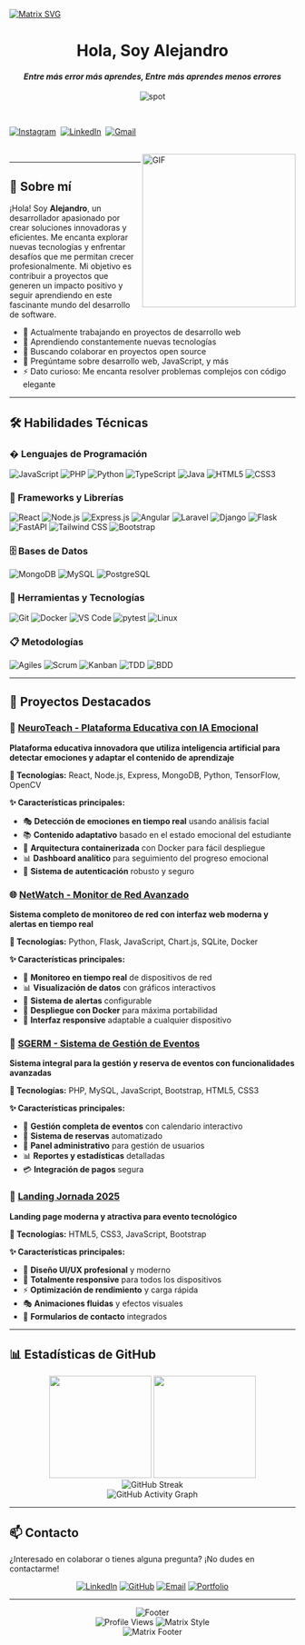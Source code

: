 [![Matrix SVG](https://raw.githubusercontent.com/rodrigograca31/rodrigograca31/master/matrix.svg)](https://www.youtube.com/watch?v=SDkAGkd4NLc)

<p>
  <h1 align="center"><b>Hola, Soy Alejandro</b></h1>
</p>

<p>
  <h4 align="center"><b><i>Entre más error más aprendes, Entre más aprendes menos errores</i></b></h4>
</p>

<p align="center">
    <img align="center" alt="spot" src="https://img.shields.io/badge/Spotify-1ED760?&style=for-the-badge&logo=spotify&logoColor=white" />
</p>

<p align="center">
<br>

<a href="#"><img src="https://img.shields.io/badge/instagram-%23E4405F.svg?&style=for-the-badge&logo=instagram&logoColor=white" alt="Instagram" /></a>&nbsp;
<a href="#"><img src="https://img.shields.io/badge/linkedin-%230077B5.svg?&style=for-the-badge&logo=linkedin&logoColor=white" alt="LinkedIn" /></a>&nbsp;
<a href="#"><img src="https://img.shields.io/badge/Gmail-D14836?style=for-the-badge&logo=gmail&logoColor=white" alt="Gmail"/></a>&nbsp;
</p>

<br>
<img align="right" height="270px" alt="GIF" src="https://media.giphy.com/media/CVtNe84hhYF9u/giphy.gif" />

---

## 🚀 Sobre mí

¡Hola! Soy **Alejandro**, un desarrollador apasionado por crear soluciones innovadoras y eficientes. Me encanta explorar nuevas tecnologías y enfrentar desafíos que me permitan crecer profesionalmente. Mi objetivo es contribuir a proyectos que generen un impacto positivo y seguir aprendiendo en este fascinante mundo del desarrollo de software.

- 🔭 Actualmente trabajando en proyectos de desarrollo web
- 🌱 Aprendiendo constantemente nuevas tecnologías
- 👯 Buscando colaborar en proyectos open source
- 💬 Pregúntame sobre desarrollo web, JavaScript, y más
- ⚡ Dato curioso: Me encanta resolver problemas complejos con código elegante

---

## 🛠️ Habilidades Técnicas

### � Lenguajes de Programación
![JavaScript](https://img.shields.io/badge/JavaScript-F7DF1E?style=for-the-badge&logo=javascript&logoColor=black)
![PHP](https://img.shields.io/badge/PHP-777BB4?style=for-the-badge&logo=php&logoColor=white)
![Python](https://img.shields.io/badge/Python-3776AB?style=for-the-badge&logo=python&logoColor=white)
![TypeScript](https://img.shields.io/badge/TypeScript-007ACC?style=for-the-badge&logo=typescript&logoColor=white)
![Java](https://img.shields.io/badge/Java-ED8B00?style=for-the-badge&logo=java&logoColor=white)
![HTML5](https://img.shields.io/badge/HTML5-E34F26?style=for-the-badge&logo=html5&logoColor=white)
![CSS3](https://img.shields.io/badge/CSS3-1572B6?style=for-the-badge&logo=css3&logoColor=white)

### 🚀 Frameworks y Librerías
![React](https://img.shields.io/badge/React-20232A?style=for-the-badge&logo=react&logoColor=61DAFB)
![Node.js](https://img.shields.io/badge/Node.js-43853D?style=for-the-badge&logo=node.js&logoColor=white)
![Express.js](https://img.shields.io/badge/Express.js-404D59?style=for-the-badge)
![Angular](https://img.shields.io/badge/Angular-DD0031?style=for-the-badge&logo=angular&logoColor=white)
![Laravel](https://img.shields.io/badge/Laravel-FF2D20?style=for-the-badge&logo=laravel&logoColor=white)
![Django](https://img.shields.io/badge/Django-092E20?style=for-the-badge&logo=django&logoColor=white)
![Flask](https://img.shields.io/badge/Flask-000000?style=for-the-badge&logo=flask&logoColor=white)
![FastAPI](https://img.shields.io/badge/FastAPI-009688?style=for-the-badge&logo=fastapi&logoColor=white)
![Tailwind CSS](https://img.shields.io/badge/Tailwind_CSS-38B2AC?style=for-the-badge&logo=tailwind-css&logoColor=white)
![Bootstrap](https://img.shields.io/badge/Bootstrap-563D7C?style=for-the-badge&logo=bootstrap&logoColor=white)

### 🗄️ Bases de Datos
![MongoDB](https://img.shields.io/badge/MongoDB-4EA94B?style=for-the-badge&logo=mongodb&logoColor=white)
![MySQL](https://img.shields.io/badge/MySQL-00000F?style=for-the-badge&logo=mysql&logoColor=white)
![PostgreSQL](https://img.shields.io/badge/PostgreSQL-316192?style=for-the-badge&logo=postgresql&logoColor=white)

### 🔧 Herramientas y Tecnologías
![Git](https://img.shields.io/badge/Git-F05032?style=for-the-badge&logo=git&logoColor=white)
![Docker](https://img.shields.io/badge/Docker-2496ED?style=for-the-badge&logo=docker&logoColor=white)
![VS Code](https://img.shields.io/badge/VS_Code-007ACC?style=for-the-badge&logo=visual-studio-code&logoColor=white)
![pytest](https://img.shields.io/badge/pytest-0A9EDC?style=for-the-badge&logo=pytest&logoColor=white)
![Linux](https://img.shields.io/badge/Linux-FCC624?style=for-the-badge&logo=linux&logoColor=black)

### 📋 Metodologías
![Agiles](https://img.shields.io/badge/Agile-009639?style=for-the-badge&logo=agile&logoColor=white)
![Scrum](https://img.shields.io/badge/Scrum-6DB33F?style=for-the-badge&logo=scrum&logoColor=white)
![Kanban](https://img.shields.io/badge/Kanban-0052CC?style=for-the-badge&logo=kanban&logoColor=white)
![TDD](https://img.shields.io/badge/TDD-000000?style=for-the-badge&logo=tdd&logoColor=white)
![BDD](https://img.shields.io/badge/BDD-000000?style=for-the-badge&logo=bdd&logoColor=white)

---

## 🌟 Proyectos Destacados

### 🧠 [NeuroTeach - Plataforma Educativa con IA Emocional](https://github.com/alezzz23/NeuroTeach)
**Plataforma educativa innovadora que utiliza inteligencia artificial para detectar emociones y adaptar el contenido de aprendizaje**

**🔧 Tecnologías:** React, Node.js, Express, MongoDB, Python, TensorFlow, OpenCV

**✨ Características principales:**
- 🎭 **Detección de emociones en tiempo real** usando análisis facial
- 📚 **Contenido adaptativo** basado en el estado emocional del estudiante
- 🐳 **Arquitectura containerizada** con Docker para fácil despliegue
- 📊 **Dashboard analítico** para seguimiento del progreso emocional
- 🔐 **Sistema de autenticación** robusto y seguro

### 🌐 [NetWatch - Monitor de Red Avanzado](https://github.com/alezzz23/NetWatch)
**Sistema completo de monitoreo de red con interfaz web moderna y alertas en tiempo real**

**🔧 Tecnologías:** Python, Flask, JavaScript, Chart.js, SQLite, Docker

**✨ Características principales:**
- 📡 **Monitoreo en tiempo real** de dispositivos de red
- 📊 **Visualización de datos** con gráficos interactivos
- 🚨 **Sistema de alertas** configurable
- 🐳 **Despliegue con Docker** para máxima portabilidad
- 📱 **Interfaz responsive** adaptable a cualquier dispositivo

### 🎯 [SGERM - Sistema de Gestión de Eventos](https://github.com/alezzz23/-Sistema-de-Gestion-de-Eventos-y-Reservas-SGERM-)
**Sistema integral para la gestión y reserva de eventos con funcionalidades avanzadas**

**🔧 Tecnologías:** PHP, MySQL, JavaScript, Bootstrap, HTML5, CSS3

**✨ Características principales:**
- 📅 **Gestión completa de eventos** con calendario interactivo
- 🎫 **Sistema de reservas** automatizado
- 👥 **Panel administrativo** para gestión de usuarios
- 📊 **Reportes y estadísticas** detalladas
- 💳 **Integración de pagos** segura

### 🚀 [Landing Jornada 2025](https://github.com/alezzz23/landing-jornada-2025)
**Landing page moderna y atractiva para evento tecnológico**

**🔧 Tecnologías:** HTML5, CSS3, JavaScript, Bootstrap

**✨ Características principales:**
- 🎨 **Diseño UI/UX profesional** y moderno
- 📱 **Totalmente responsive** para todos los dispositivos
- ⚡ **Optimización de rendimiento** y carga rápida
- 🎭 **Animaciones fluidas** y efectos visuales
- 📧 **Formularios de contacto** integrados

---

## 📊 Estadísticas de GitHub

<div align="center">
  <img height="180em" src="https://github-readme-stats.vercel.app/api?username=alezzz23&show_icons=true&theme=matrix&include_all_commits=true&count_private=true"/>
  <img height="180em" src="https://github-readme-stats.vercel.app/api/top-langs/?username=alezzz23&layout=compact&langs_count=7&theme=matrix"/>
</div>

<div align="center">
  <img src="https://github-readme-streak-stats.herokuapp.com/?user=alezzz23&theme=matrix" alt="GitHub Streak" />
</div>

<div align="center">
  <img src="https://github-readme-activity-graph.vercel.app/graph?username=alezzz23&theme=matrix" alt="GitHub Activity Graph" />
</div>

---

## 📫 Contacto

¿Interesado en colaborar o tienes alguna pregunta? ¡No dudes en contactarme!

<div align="center">

[![LinkedIn](https://img.shields.io/badge/LinkedIn-0077B5?style=for-the-badge&logo=linkedin&logoColor=white)](https://linkedin.com/in/tu-perfil)
[![GitHub](https://img.shields.io/badge/GitHub-100000?style=for-the-badge&logo=github&logoColor=white)](https://github.com/alezzz23)
[![Email](https://img.shields.io/badge/Email-D14836?style=for-the-badge&logo=gmail&logoColor=white)](mailto:tu-email@gmail.com)
[![Portfolio](https://img.shields.io/badge/Portfolio-FF5722?style=for-the-badge&logo=todoist&logoColor=white)](https://tu-portfolio.com)

</div>

---

<div align="center">
  <img src="https://readme-typing-svg.herokuapp.com?font=Fira+Code&size=12&pause=1000&color=00FF41&center=true&vCenter=true&width=600&lines=Thanks+for+visiting+my+profile!+🚀;Let's+build+something+amazing+together!" alt="Footer" />
</div>

<div align="center">
  <img src="https://komarev.com/ghpvc/?username=alezzz23&label=Visitas%20al%20perfil&color=00ff00&style=for-the-badge" alt="Profile Views" />
  <img src="https://img.shields.io/badge/Matrix-Style-00ff00?style=for-the-badge&logo=matrix&logoColor=black" alt="Matrix Style" />
</div>

<div align="center">
  <img src="https://capsule-render.vercel.app/api?type=waving&color=0:00ff00,50:008000,100:004000&height=100&section=footer" alt="Matrix Footer" />
</div>
